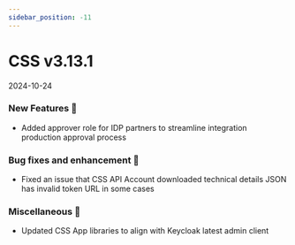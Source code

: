 ```yaml
---
sidebar_position: -11
---
```


# CSS v3.13.1
2024-10-24

### New Features 🎉
-   Added approver role for IDP partners to streamline integration production approval process

### Bug fixes and enhancement 🐛
-   Fixed an issue that CSS API Account downloaded technical details JSON has invalid token URL in some cases

### Miscellaneous 🧩
-  Updated CSS App libraries to align with Keycloak latest admin client



